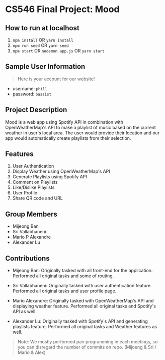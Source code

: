 # CS546 Final Project: Mood

## How to run at localhost

1. `npm install` OR `yarn install`
2. `npm run seed` OR `yarn seed`
3. `npm start` OR `nodemon app.js` OR `yarn start`

## Sample User Information

> Here is your account for our website!

- username: `phill`
- password: `bassist`

## Project Description

Mood is a web app using Spotify API in combination with OpenWeatherMap's API to make a playlist of music based on the current weather in user's local area. The user would provide their location and our app would automatically create playlists from their selection.

## Features

1. User Authentication
2. Display Weather using OpenWeatherMap's API
3. Generate Playlists using Spotify API
4. Comment on Playlists
5. Like/Dislike Playlists
6. User Profile
7. Share QR code and URL

## Group Members

- Mijeong Ban
- Sri Vallabhaneni
- Mario P Alexandre
- Alexander Lu

## Contributions

- Mijeong Ban: Originally tasked with all front-end for the application. Performed all original tasks and some of routing.

- Sri Vallabhaneni: Originally tasked with user authentication feature. Performed all original tasks and user profile page.

- Mario Alexandre: Originally tasked with OpenWeatherMap's API and displaying weather feature. Performed all original tasks and Spotify's API as well.

- Alexander Lu: Originally tasked with Spotify's API and generating playlists feature. Performed all original tasks and Weather features as well.

> Note: We mostly performed pair programming in each meetings, so you can disregard the number of commits on repo. (Mijoeng & Sri / Mario & Alex)
